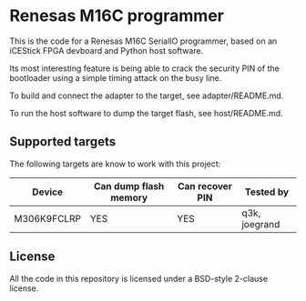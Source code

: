 Renesas M16C programmer
=======================

This is the code for a Renesas M16C SerialIO programmer, based on an iCEStick FPGA devboard and Python host software.

Its most interesting feature is being able to crack the security PIN of the bootloader using a simple timing attack on the busy line.

To build and connect the adapter to the target, see adapter/README.md.

To run the host software to dump the target flash, see host/README.md.

Supported targets
-----------------

The following targets are know to work with this project:

| Device      | Can dump flash memory | Can recover PIN | Tested by     |
|-------------|-----------------------|-----------------|---------------|
| M306K9FCLRP | YES                   | YES             | q3k, joegrand |

License
-------

All the code in this repository is licensed under a BSD-style 2-clause license.
